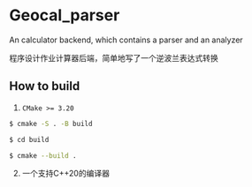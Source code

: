 # Geocal_parser
An calculator backend, which contains a  parser and an analyzer
<p>程序设计作业计算器后端，简单地写了一个逆波兰表达式转换</p>

## How to build
1. `CMake >= 3.20`
```bash
$ cmake -S . -B build

$ cd build

$ cmake --build .
```

2. 一个支持C++20的编译器